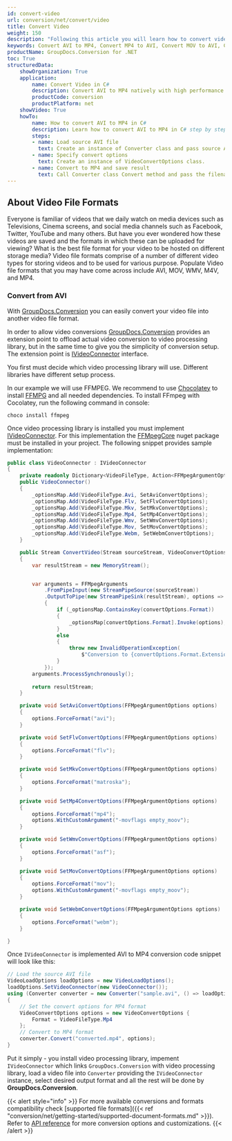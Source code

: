 ```yaml
---
id: convert-video
url: conversion/net/convert/video
title: Convert Video
weight: 150
description: "Following this article you will learn how to convert video file to another video format with couple C# code lines and GroupDocs.Conversion for .NET."
keywords: Convert AVI to MP4, Convert MP4 to AVI, Convert MOV to AVI, Convert MOV, Convert MP3, Convert WMV
productName: GroupDocs.Conversion for .NET
toc: True
structuredData:
    showOrganization: True
    application:    
        name: Convert Video in C#    
        description: Convert AVI to MP4 natively with high performance using C# language and GroupDocs.Conversion for .NET APIs
        productCode: conversion
        productPlatform: net 
    showVideo: True
    howTo:
        name: How to convert AVI to MP4 in C# 
        description: Learn how to convert AVI to MP4 in C# step by step
        steps:
        - name: Load source AVI file 
          text: Create an instance of Converter class and pass source AVI file path as a constructor parameter. You may specify absolute or relative file path as per your requirements. 
        - name: Specify convert options 
          text: Create an instance of VideoConvertOptions class.
        - name: Convert to MP4 and save result 
          text: Call Converter class Convert method and pass the filename for the converted MP4 file and the VideoConvertOptions object from the previous step as parameters.
---
```


## About Video File Formats

Everyone is familiar of videos that we daily watch on media devices such as Televisions, Cinema screens, and social media channels such as Facebook, Twitter, YouTube and many others. But have you ever wondered how these videos are saved and the formats in which these can be uploaded for viewing? What is the best file format for your video to be hosted on different storage media? Video file formats comprise of a number of different video types for storing videos and to be used for various purpose. Populate Video file formats that you may have come across include AVI, MOV, WMV, M4V, and MP4.

### Convert from AVI

With [GroupDocs.Conversion](https://products.groupdocs.com/conversion/net) you can easily convert your video file into another video file format.  

In order to allow video conversions [GroupDocs.Conversion](https://products.groupdocs.com/conversion/net) provides an extension point to offload actual video conversion to video processing library, but in the same time to give you the simplicity of conversion setup. The extension point is [IVideoConnector](https://reference.groupdocs.com/conversion/net/groupdocs.conversion.integration.video/ivideoconnector) interface. 

You first must decide which video processing library will use. Different libraries have different setup process.

In our example we will use FFMPEG. We recommend to use [Chocolatey](https://chocolatey.org/) to install [FFMPG](https://ffmpeg.org/) and all needed dependencies. 
To install FFmpeg with Cocolatey, run the following command in console:
```
choco install ffmpeg
```

Once video processing library is installed you must implement [IVideoConnector](https://reference.groupdocs.com/conversion/net/groupdocs.conversion.integration.video/ivideoconnector). For this implementation the [FFMpegCore](https://www.nuget.org/packages/FFMpegCore) nuget package must be installed in your project. The following snippet provides sample implementation:

```csharp
public class VideoConnector : IVideoConnector
{
    private readonly Dictionary<VideoFileType, Action<FFMpegArgumentOptions>> _optionsMap = new();
    public VideoConnector()
    {
        _optionsMap.Add(VideoFileType.Avi, SetAviConvertOptions);
        _optionsMap.Add(VideoFileType.Flv, SetFlvConvertOptions);
        _optionsMap.Add(VideoFileType.Mkv, SetMkvConvertOptions);
        _optionsMap.Add(VideoFileType.Mp4, SetMp4ConvertOptions);
        _optionsMap.Add(VideoFileType.Wmv, SetWmvConvertOptions);
        _optionsMap.Add(VideoFileType.Mov, SetMovConvertOptions);
        _optionsMap.Add(VideoFileType.Webm, SetWebmConvertOptions);
    }

    public Stream ConvertVideo(Stream sourceStream, VideoConvertOptions convertOptions)
    { 
        var resultStream = new MemoryStream();


        var arguments = FFMpegArguments
            .FromPipeInput(new StreamPipeSource(sourceStream))
            .OutputToPipe(new StreamPipeSink(resultStream), options =>
            {
                if (_optionsMap.ContainsKey(convertOptions.Format))
                {
                    _optionsMap[convertOptions.Format].Invoke(options);
                }
                else
                {
                    throw new InvalidOperationException(
                        $"Conversion to {convertOptions.Format.Extension} is not supported at the moment");
                }
            });
        arguments.ProcessSynchronously();
            
        return resultStream;
    }

    private void SetAviConvertOptions(FFMpegArgumentOptions options)
    {
        options.ForceFormat("avi");
    }

    private void SetFlvConvertOptions(FFMpegArgumentOptions options)
    {
        options.ForceFormat("flv");
    }

    private void SetMkvConvertOptions(FFMpegArgumentOptions options)
    {
        options.ForceFormat("matroska");
    }

    private void SetMp4ConvertOptions(FFMpegArgumentOptions options)
    {
        options.ForceFormat("mp4");
        options.WithCustomArgument("-movflags empty_moov");
    }

    private void SetWmvConvertOptions(FFMpegArgumentOptions options)
    {
        options.ForceFormat("asf");
    }

    private void SetMovConvertOptions(FFMpegArgumentOptions options)
    {
        options.ForceFormat("mov");
        options.WithCustomArgument("-movflags empty_moov");
    }

    private void SetWebmConvertOptions(FFMpegArgumentOptions options)
    {
        options.ForceFormat("webm");
    }

}
```

Once `IVideoConnector` is implemented AVI to MP4 conversion code snippet will look like this:

```csharp
// Load the source AVI file
VideoLoadOptions loadOptions = new VideoLoadOptions();
loadOptions.SetVideoConnector(new VideoConnector());
using (Converter converter = new Converter("sample.avi", () => loadOptions))
{
    // Set the convert options for MP4 format
    VideoConvertOptions options = new VideoConvertOptions {
        Format = VideoFileType.Mp4
    };
    // Convert to MP4 format
    converter.Convert("converted.mp4", options);
}
```

Put it simply - you install video processing library, impement `IVideoConnector` which links `GroupDocs.Conversion` with video processing library, load a video file into `Converter` providing the `IVideoConnector` instance, select desired output format and all the rest will be done by **GroupDocs.Conversion**.  

{{< alert style="info" >}}
For more available conversions and formats compatibility check [supported file formats]({{< ref "conversion/net/getting-started/supported-document-formats.md" >}}).
Refer to [API reference](https://reference.groupdocs.com/conversion/net/groupdocs.conversion.options.convert) for more conversion options and customizations.
{{< /alert >}}
